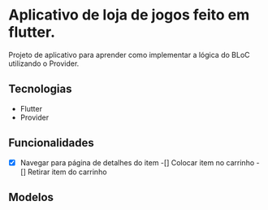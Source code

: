 # Aplicativo de loja de jogos feito em flutter.

Projeto de aplicativo para aprender como implementar a lógica do BLoC utilizando o Provider.

## Tecnologias

* Flutter
* Provider

## Funcionalidades
 -[x] Navegar para página de detalhes do item
 -[] Colocar item no carrinho
 -[] Retirar item do carrinho
 
## Modelos





 
 
